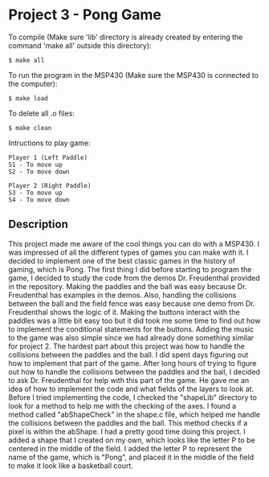 # Project 3 - Pong Game

To compile (Make sure 'lib' directory is already created by entering the command 'make all' outside this directory):
~~~
$ make all
~~~

To run the program in the MSP430 (Make sure the MSP430 is connected to the computer):
~~~
$ make load
~~~

To delete all .o files:
~~~
$ make clean
~~~

Intructions to play game:
~~~
Player 1 (Left Paddle)
S1 - To move up
S2 - To move down

Player 2 (Right Paddle)
S3 - To move up
S4 - To move down
~~~

## Description

This project made me aware of the cool things you can do with a MSP430. I was impressed of all the different types of games
you can make with it. I decided to implement one of the best classic games in the history of gaming, which is Pong. The first
thing I did before starting to program the game, I decided to study the code from the demos Dr. Freudenthal provided in the
repository. Making the paddles and the ball was easy because Dr. Freudenthal has examples in the demos. Also, handling the
collisions between the ball and the field fence was easy because one demo from Dr. Freudenthal shows the logic of it. Making
the buttons interact with the paddles was a little bit easy too but it did took me some time to find out how to implement
the conditional statements for the buttons. Adding the music to the game was also simple since we had already done something
similar for project 2. The hardest part about this project was how to handle the collisions between the paddles and the ball.
I did spent days figuring out how to implement that part of the game. After long hours of trying to figure out how to handle
the collisions between the paddles and the ball, I decided to ask Dr. Freudenthal for help with this part of the game. He
gave me an idea of how to implement the code and what fields of the layers to look at. Before I tried implementing the code, I
checked the "shapeLib" directory to look for a method to help me with the checking of the axes. I found a method called
"abShapeCheck" in the shape.c file, which helped me handle the collisions between the paddles and the ball. This method checks
if a pixel is within the abShape. I had a pretty good time doing this project. I added a shape that I created on my own, which
looks like the letter P to be centered in the middle of the field. I added the letter P to represent the name of the game,
which is "Pong", and placed it in the middle of the field to make it look like a basketball court.
